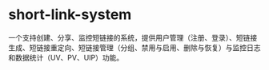 # short-link-system
一个支持创建、分享、监控短链接的系统，提供用户管理（注册、登录）、短链接生成、短链接重定向、短链接管理（分组、禁用与启用、删除与恢复）与监控日志和数据统计（UV、PV、UIP）功能。
